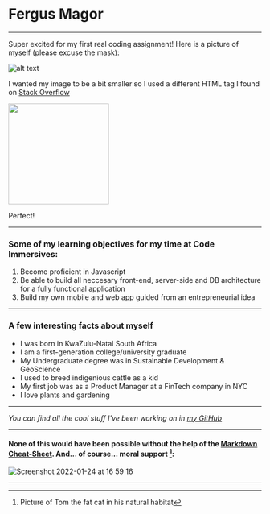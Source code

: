 # Fergus Magor

---

Super excited for my first real coding assignment! Here is a picture of myself (please excuse the mask):

![alt text](https://avatars.githubusercontent.com/u/98353142?s=400&u=a36a2789cfecfb602f27b7af107d087c40bbea86&v=4)

I wanted my image to be a bit smaller so I used a different HTML tag I found on [Stack Overflow](https://stackoverflow.com/questions/14675913/changing-image-size-in-markdown)

<img src="https://avatars.githubusercontent.com/u/98353142?s=400&u=a36a2789cfecfb602f27b7af107d087c40bbea86&v=4" width="200">

Perfect!

---

### Some of my learning objectives for my time at Code Immersives:

1. Become proficient in Javascript
2. Be able to build all neccesary front-end, server-side and DB architecture for a fully functional application
3. Build my own mobile and web app guided from an entrepreneurial idea

---

### A few interesting facts about myself

- I was born in KwaZulu-Natal South Africa
- I am a first-generation college/university graduate
- My Undergraduate degree was in Sustainable Development & GeoScience
- I used to breed indigenious cattle as a kid
- My first job was as a Product Manager at a FinTech company in NYC
- I love plants and gardening 

---

*You can find all the cool stuff I've been working on in [my GitHub](https://github.com/Fergasi)*

---

#### None of this would have been possible without the help of the [Markdown Cheat-Sheet](https://www.markdownguide.org/cheat-sheet). And... of course... moral support [^1]:

![Screenshot 2022-01-24 at 16 59 16](https://user-images.githubusercontent.com/98353142/150872066-35e50f05-6b5a-4fa4-8882-bf4ef81ac246.png)
[^1]: Picture of Tom the fat cat in his natural habitat

---
